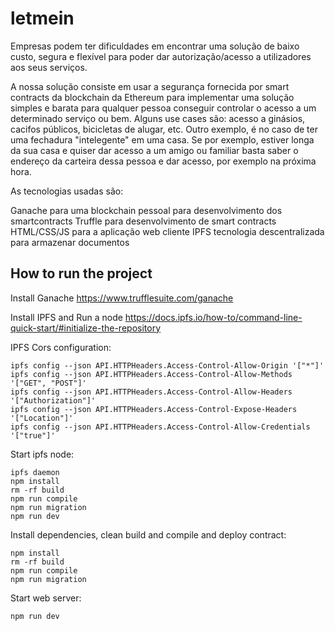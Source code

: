 # letmein

Empresas podem ter dificuldades em encontrar uma solução de baixo custo, segura e flexível para poder dar autorização/acesso a utilizadores aos seus serviços.
 
A nossa solução consiste em usar a segurança fornecida por smart contracts da blockchain da Ethereum para implementar uma solução simples e barata para qualquer pessoa conseguir controlar o acesso a um determinado serviço ou bem. Alguns use cases são: acesso a ginásios, cacifos públicos, bicicletas de alugar, etc.
Outro exemplo, é no caso de ter uma fechadura "intelegente" em uma casa. Se por exemplo, estiver longa da sua casa e quiser dar acesso a um amigo ou familiar basta saber o endereço da carteira dessa pessoa e dar acesso, por exemplo na próxima hora.

As tecnologias usadas são:

Ganache para uma blockchain pessoal para desenvolvimento dos smartcontracts
Truffle para desenvolvimento de smart contracts
HTML/CSS/JS para a aplicação web cliente
IPFS tecnologia descentralizada para armazenar documentos 


## How to run the project 

Install Ganache https://www.trufflesuite.com/ganache

Install IPFS and Run a node https://docs.ipfs.io/how-to/command-line-quick-start/#initialize-the-repository

IPFS Cors configuration:
```
ipfs config --json API.HTTPHeaders.Access-Control-Allow-Origin '["*"]'
ipfs config --json API.HTTPHeaders.Access-Control-Allow-Methods '["GET", "POST"]'
ipfs config --json API.HTTPHeaders.Access-Control-Allow-Headers '["Authorization"]'
ipfs config --json API.HTTPHeaders.Access-Control-Expose-Headers '["Location"]'
ipfs config --json API.HTTPHeaders.Access-Control-Allow-Credentials '["true"]'
```
Start ipfs node:
```
ipfs daemon
npm install
rm -rf build
npm run compile
npm run migration
npm run dev
```
Install dependencies, clean build and compile and deploy contract:
```
npm install
rm -rf build
npm run compile
npm run migration
```
Start web server:
```
npm run dev
```
